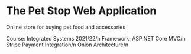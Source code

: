 # The Pet Stop Web Application
Online store for buying pet food and accessories

Course: Integrated Systems 2021/22/n
Framework: ASP.NET Core MVC/n
Stripe Payment Integration/n
Onion Architecture/n



